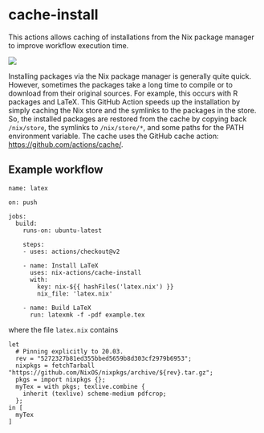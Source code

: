# cache-install

This actions allows caching of installations from the Nix package manager to improve workflow execution time. 

[![][tests-img]][tests-url]

Installing packages via the Nix package manager is generally quite quick.
However, sometimes the packages take a long time to compile or to download from their original sources.
For example, this occurs with R packages and LaTeX.
This GitHub Action speeds up the installation by simply caching the Nix store and the symlinks to the packages in the store.
So, the installed packages are restored from the cache by copying back `/nix/store`, the symlinks to `/nix/store/*`, and some paths for the PATH environment variable.
The cache uses the GitHub cache action: <https://github.com/actions/cache/>.

## Example workflow

```
name: latex

on: push

jobs:
  build:
    runs-on: ubuntu-latest

    steps:
    - uses: actions/checkout@v2

    - name: Install LaTeX
      uses: nix-actions/cache-install
      with:
        key: nix-${{ hashFiles('latex.nix') }}
        nix_file: 'latex.nix'

    - name: Build LaTeX
      run: latexmk -f -pdf example.tex
```

where the file `latex.nix` contains

```
let
  # Pinning explicitly to 20.03.
  rev = "5272327b81ed355bbed5659b8d303cf2979b6953";
  nixpkgs = fetchTarball "https://github.com/NixOS/nixpkgs/archive/${rev}.tar.gz";
  pkgs = import nixpkgs {};
  myTex = with pkgs; texlive.combine {
    inherit (texlive) scheme-medium pdfcrop;
  };
in [
  myTex
]
```

[tests-img]: https://github.com/nix-actions/cache-install/workflows/test/badge.svg
[tests-url]: https://github.com/nix-actions/cache-install/actions
